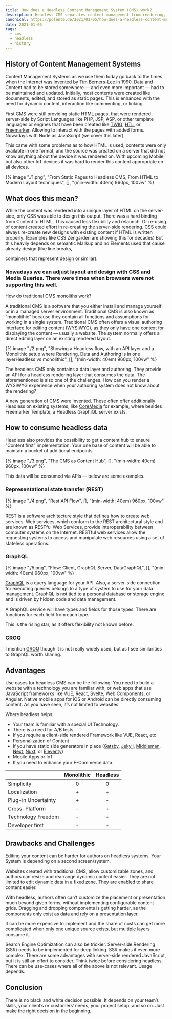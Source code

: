 ```yaml
---
title: How does a Headless Content Management System (CMS) work?
description: Headless CMS separates content management from rendering, offering flexible API-based delivery for diverse platforms. It suits modern web frameworks but challenges content editing and SEO. Choice depends on project needs and team skills.
canonical: https://polente.de/2021/01/05/how-does-a-headless-content-management-system-cmswork/
date: 2021-01-05
tags:
  - cms
  - headless
  - history
---
```


## History of Content Management Systems

Content Management Systems as we use them today go back to the times when the Internet was invented by [Tim Berners-Lee](https://www.w3.org/People/Berners-Lee/#:~:text=A%20graduate%20of%20Oxford%20University,refined%20as%20Web%20technology%20spread.) in 1990. Data and Content had to be stored somewhere — and even more important — had to be maintained and updated. Initially, most contents were created like documents, edited, and stored as static pages. This is enhanced with the need for dynamic content, interaction like commenting, or linking.

First CMS were still providing static HTML pages, that were rendered server-side by Script Languages like PHP, JSP, ASP, or other template languages or engines that have been created like [TWIG](https://github.com/twigphp/Twig), [HTL](https://experienceleague.adobe.com/docs/experience-manager-htl/using/overview.html), or [Freemarker](https://freemarker.apache.org/). Allowing to interact with the pages with added forms. Nowadays with Node as JavaScript (we cover this later)

This came with some problems as to how HTML is used, contents were only available in one format, and the source was created on a server that did not know anything about the device it was rendered on. With upcoming Mobile, but also other IoT devices it was hard to render this content appropriate on all devices.

{% image "./1.png", "From Static Pages to Headless CMS, From HTML to Modern Layout techniques", [], "(min-width: 40em) 960px, 100vw" %}

## What does this mean?

While the content was rendered into a unique layer of HTML on the server-side, only CSS was able to design this output. There was a hard binding from Content to HTML. This caused less flexibility and relaunch. Or re-using of content created effort in re-creating the server-side rendering. CSS could always re-create new designs with existing content if HTML is written properly. (Examples like CSS Zengarden are showing this for decades) But this heavily depends on semantic Markup and no Elements used that cause already design (like line breaks, <div> containers that represent design or similar).

### Nowadays we can adjust layout and design with CSS and Media Queries. There were times when browsers were not supporting this well.

How do traditional CMS monoliths work?

A traditional CMS is a software that you either install and manage yourself or in a managed server environment. Traditional CMS is also known as “monolithic” because they contain all functions and assumptions for working in a single system. Traditional CMS often offers a visual authoring interface for editing content ([WYSIWYG](https://en.wikipedia.org/wiki/WYSIWYG)), as they only have one context for displaying the content — usually a website. The system normally offers a direct editing layer on an existing rendered layout.

{% image "./2.png", "Showing a Headless flow, with an API layer and a Monolithic setup where Rendering, Data and Authoring is in one layerHeadless vs monolithic", [], "(min-width: 40em) 960px, 100vw" %}

The headless CMS only contains a data layer and authoring. They provide an API for a headless rendering layer that consumes the data. The aforementioned is also one of the challenges. How can you render a WYSIWYG experience when your authoring system does not know about the rendering?

A new generation of CMS were invented. These often offer additionally Headless on existing systems, like [CoreMedia](https://www.coremedia.com/en/content-cloud/headless-plus-content-management) for example, where besides Freemarker Template, a Headless GraphiQL server exists.

## How to consume headless data

Headless also provides the possibility to get a content hub to ensure “Content first” implementation. Your one base of content will be able to maintain a bucket of additional endpoints.

{% image "./3.png", "The CMS as Content Hub", [], "(min-width: 40em) 960px, 100vw" %}

This data will be consumed via APIs — below are some examples.

### Representational state transfer (REST)

{% image "./4.png", "Rest API Flow", [], "(min-width: 40em) 960px, 100vw" %}

REST is a software architecture style that defines how to create web services. Web services, which conform to the REST architectural style and are known as RESTful Web Services, provide interoperability between computer systems on the Internet. RESTful web services allow the requesting systems to access and manipulate web resources using a set of stateless operations.

### GraphQL

{% image "./5.png", "Flow: Client, GraphQL Server, DataGraphQL", [], "(min-width: 40em) 960px, 100vw" %}

[GraphQL](https://graphql.org/learn/) is a query language for your API. Also, a server-side connection for executing queries belongs to a type of system to use for your data management. GraphQL is not tied to a personal database or storage engine and is driven by hidden code and data management.

A GraphQL service will have types and fields for those types. There are functions for each field from each type.

This is the rising star, as it offers flexibility not known before.

### GROQ

I mention [GROQ](https://www.sanity.io/docs/groq) though it is not really widely used, but as I see similarities to GraphQL worth sharing.

## Advantages

Use cases for headless CMS can be the following: You need to build a website with a technology you are familiar with, or web apps that use JavaScript frameworks like VUE, React, Svelte, Web Components, or Angular. Native mobile apps for iOS or Android can be directly consuming content. As you have seen, it’s not limited to websites.

Where headless helps:

- Your team is familiar with a special UI Technology.
- There is a need for A/B tests
- If you require a client-side rendered Framework like VUE, React, etc
- Personalization of Content
- If you have static side generators in place ([Gatsby](https://www.gatsbyjs.com/), [Jekyll](https://github.com/onefriendaday/jekyll-example-togetherdigital), [Middleman](https://middlemanapp.com/), [Next](https://nextjs.org/), [Nuxt](https://nuxtjs.org/), or [Eleventy](https://www.11ty.dev/))
- Mobile Apps or IoT
- If you need to enhance your E-Commerce data.

|                     | **Monolithic** | **Headless** |
| ------------------- | :------------: | :----------: |
| Simplicity          |       0        |      0       |
| Localization        |       +        |      +       |
| Plug-in Uncertainty |       +        |      -       |
| Cross-Platform      |       -        |      +       |
| Technology Freedom  |       -        |      +       |
| Developer first     |       -        |      +       |

## Drawbacks and Challenges

Editing your content can be harder for authors on headless systems. Your System is depending on a second screen/system.

Websites created with traditional CMS, allow customizable zones, and authors can resize and rearrange dynamic content easier. They are not limited to edit dynamic data in a fixed zone. They are enabled to share content easier.

With headless, authors often can’t customize the placement or presentation much beyond given forms, without implementing configurable content grids. Dragging and dropping components is getting harder, as the components only exist as data and rely on a presentation layer.

It can be more expensive to implement and the share of costs can get more complicated when only one unique source exists, but multiple layers consume it.

Search Engine Optimization can also be trickier. Server-side Rendering (SSR) needs to be implemented for deep linking. SSR makes it even more complex. There are some advantages with server-side rendered JavaScript, but it is still an effort to consider. Think twice before considering headless. There can be use-cases where all of the above is not relevant. Usage depends.

## Conclusion

There is no black and white decision possible. It depends on your team’s skills, your client’s or customers‘ needs, your project setup, and so on. Just make the right decision in the beginning.
